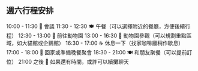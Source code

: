 ## 週六行程安排
10:00 - 11:30 🏢 會議
11:30 - 12:30 🍽️ 午餐（可以選擇附近的餐廳，方便後續行程）
12:30 - 13:00 🚗 前往動物園
13:00 - 16:30 🦁 動物園參觀（可以規劃重點區域，如大貓館或企鵝館）
16:30 - 17:00 ☕ 休息一下（找家咖啡廳稍作歇息）
17:00 - 18:00 🚗 回家或準備晚餐聚會
18:30 - 21:00 🍽️ 和朋友聚餐（可以提前訂位）
21:00 之後 🎉 如果還有時間，或許可以續攤聊天

## 

